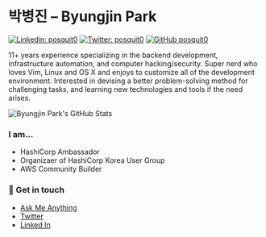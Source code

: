 # 박병진 – Byungjin Park

[![Linkedin: posquit0](https://img.shields.io/badge/-Byungjin%20Park-blue?style=flat-square&logo=Linkedin&logoColor=white&link=https://www.linkedin.com/in/posquit0/)](https://www.linkedin.com/in/posquit0/)
[![Twitter: posquit0](https://img.shields.io/twitter/follow/posquit0?style=social)](https://twitter.com/posquit0)
[![GitHub posquit0](https://img.shields.io/github/followers/posquit0?label=follow&style=social)](https://github.com/posquit0)

11+ years experience specializing in the backend development, infrastructure automation, and computer hacking/security. Super nerd who loves Vim, Linux and OS X and enjoys to customize all of the development environment. Interested in devising a better problem-solving method for challenging tasks, and learning new technologies and tools if the need arises.


![Byungjin Park's GitHub Stats](https://github-readme-stats.vercel.app/api?username=posquit0&show_icons=true)

<!--
**posquit0/posquit0** is a ✨ _special_ ✨ repository because its `README.md` (this file) appears on your GitHub profile.

Here are some ideas to get you started:

- 🔭 I’m currently working on ...
- 🌱 I’m currently learning ...
- 👯 I’m looking to collaborate on ...
- 🤔 I’m looking for help with ...
- 💬 Ask me about ...
- 📫 How to reach me: ...
- 😄 Pronouns: ...
- ⚡ Fun fact: ...
-->


### I am...

- HashiCorp Ambassador
- Organizaer of HashiCorp Korea User Group
- AWS Community Builder


### 💬 Get in touch

- [Ask Me Anything](https://github.com/posquit0/ama)
- [Twitter](https://twitter.com/posquit0)
- [Linked In](https://www.linkedin.com/in/posquit0/)
